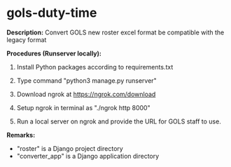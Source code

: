 # gols-duty-time
**Description:**
Convert GOLS new roster excel format be compatible with the legacy format


**Procedures (Runserver locally):**
1) Install Python packages according to requirements.txt

2) Type command "python3 manage.py runserver"

3) Download ngrok at https://ngrok.com/download

4) Setup ngrok in terminal as "./ngrok http 8000"

5) Run a local server on ngrok and provide the URL for GOLS staff to use.
 


**Remarks:**
- "roster" is a Django project directory
- "converter_app" is a Django application directory
